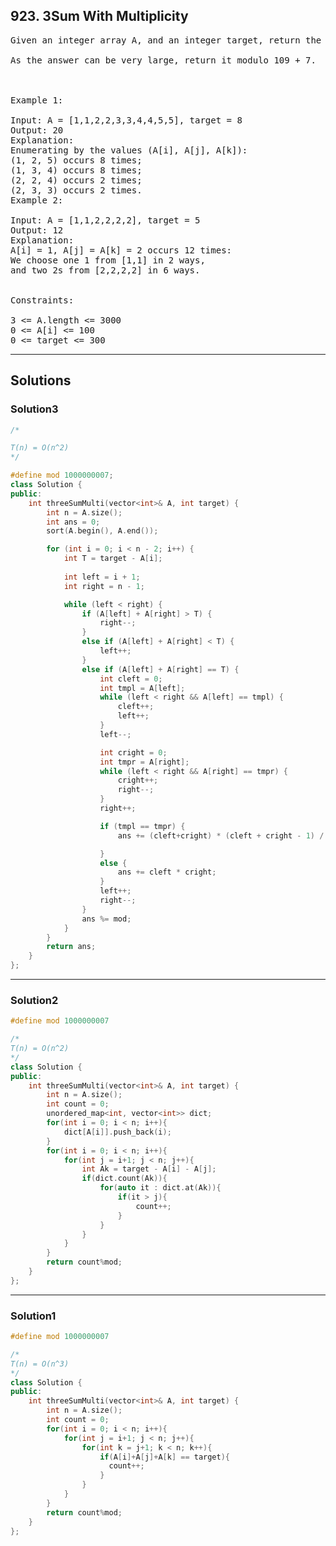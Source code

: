 ## 923. 3Sum With Multiplicity

<pre>
Given an integer array A, and an integer target, return the number of tuples i, j, k  such that i < j < k and A[i] + A[j] + A[k] == target.

As the answer can be very large, return it modulo 109 + 7.

 

Example 1:

Input: A = [1,1,2,2,3,3,4,4,5,5], target = 8
Output: 20
Explanation: 
Enumerating by the values (A[i], A[j], A[k]):
(1, 2, 5) occurs 8 times;
(1, 3, 4) occurs 8 times;
(2, 2, 4) occurs 2 times;
(2, 3, 3) occurs 2 times.
Example 2:

Input: A = [1,1,2,2,2,2], target = 5
Output: 12
Explanation: 
A[i] = 1, A[j] = A[k] = 2 occurs 12 times:
We choose one 1 from [1,1] in 2 ways,
and two 2s from [2,2,2,2] in 6 ways.
 

Constraints:

3 <= A.length <= 3000
0 <= A[i] <= 100
0 <= target <= 300
</pre>

----------------------------------------------------------

## Solutions
### Solution3
```c++
/*

T(n) = O(n^2)
*/

#define mod 1000000007;
class Solution {
public:
    int threeSumMulti(vector<int>& A, int target) {
        int n = A.size();
        int ans = 0;
        sort(A.begin(), A.end());

        for (int i = 0; i < n - 2; i++) {
            int T = target - A[i];
            
            int left = i + 1;
            int right = n - 1;

            while (left < right) {
                if (A[left] + A[right] > T) {
                    right--;
                }
                else if (A[left] + A[right] < T) {
                    left++;
                }
                else if (A[left] + A[right] == T) {
                    int cleft = 0;
                    int tmpl = A[left];
                    while (left < right && A[left] == tmpl) {
                        cleft++;
                        left++;
                    }
                    left--;

                    int cright = 0;
                    int tmpr = A[right];
                    while (left < right && A[right] == tmpr) {
                        cright++;
                        right--;
                    }
                    right++;

                    if (tmpl == tmpr) {
                        ans += (cleft+cright) * (cleft + cright - 1) / 2;

                    }
                    else {
                        ans += cleft * cright;
                    }
                    left++;
                    right--;
                }
                ans %= mod;
            }
        }
        return ans;
    }
};


```
---------------------------------------------------------
### Solution2

```c++
#define mod 1000000007

/*
T(n) = O(n^2)
*/
class Solution {
public:
    int threeSumMulti(vector<int>& A, int target) {
        int n = A.size();
        int count = 0;
        unordered_map<int, vector<int>> dict;
        for(int i = 0; i < n; i++){
            dict[A[i]].push_back(i);
        }
        for(int i = 0; i < n; i++){
            for(int j = i+1; j < n; j++){
                int Ak = target - A[i] - A[j];
                if(dict.count(Ak)){
                    for(auto it : dict.at(Ak)){
                        if(it > j){
                            count++;
                        }
                    }
                }
            }
        }
        return count%mod;
    }
};
```
---------------------------------------------------------

### Solution1
```c++
#define mod 1000000007

/*
T(n) = O(n^3)
*/
class Solution {
public:
    int threeSumMulti(vector<int>& A, int target) {
        int n = A.size();
        int count = 0;
        for(int i = 0; i < n; i++){
            for(int j = i+1; j < n; j++){
                for(int k = j+1; k < n; k++){
                    if(A[i]+A[j]+A[k] == target){
                      count++;  
                    }
                }
            }
        }
        return count%mod;
    }
};
```
